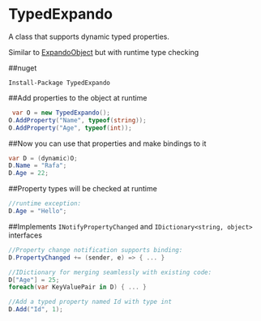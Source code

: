 # TypedExpando
A class that supports dynamic typed properties.

Similar to [ExpandoObject](https://msdn.microsoft.com/en-us/library/system.dynamic.expandoobject.aspx) but with runtime type checking

##nuget
```
Install-Package TypedExpando
```

##Add properties to the object at runtime
```c#
 var O = new TypedExpando();
O.AddProperty("Name", typeof(string));
O.AddProperty("Age", typeof(int));
```

##Now you can use that properties and make bindings to it
```c#
var D = (dynamic)O;
D.Name = "Rafa";
D.Age = 22;
```

##Property types will be checked at runtime
```c#
//runtime exception: 
D.Age = "Hello";
```

##Implements `INotifyPropertyChanged` and `IDictionary<string, object>` interfaces
```c#
//Property change notification supports binding:
D.PropertyChanged += (sender, e) => { ... }

//IDictionary for merging seamlessly with existing code:
D["Age"] = 25;
foreach(var KeyValuePair in D) { ... }

//Add a typed property named Id with type int
D.Add("Id", 1);
```


